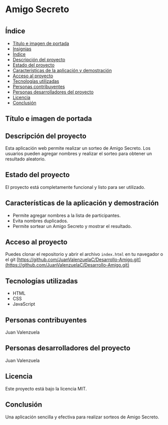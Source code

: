 <h1> Amigo Secreto <h1>



## Índice

- [Título e imagen de portada](#título-e-imagen-de-portada)
- [Insignias](#insignias)
- [Índice](#índice)
- [Descripción del proyecto](#descripción-del-proyecto)
- [Estado del proyecto](#estado-del-proyecto)
- [Características de la aplicación y demostración](#características-de-la-aplicación-y-demostración)
- [Acceso al proyecto](#acceso-al-proyecto)
- [Tecnologías utilizadas](#tecnologías-utilizadas)
- [Personas contribuyentes](#personas-contribuyentes)
- [Personas desarrolladores del proyecto](#personas-desarrolladores-del-proyecto)
- [Licencia](#licencia)
- [Conclusión](#conclusión)

## Título e imagen de portada



## Descripción del proyecto

Esta aplicación web permite realizar un sorteo de Amigo Secreto. Los usuarios pueden agregar nombres y realizar el sorteo para obtener un resultado aleatorio.

## Estado del proyecto

El proyecto está completamente funcional y listo para ser utilizado.

## Características de la aplicación y demostración

- Permite agregar nombres a la lista de participantes.
- Evita nombres duplicados.
- Permite sortear un Amigo Secreto y mostrar el resultado.

## Acceso al proyecto

Puedes clonar el repositorio y abrir el archivo `index.html` en tu navegador o el git [https://github.com/JuanValenzuelaC/Desarrollo-Amigo.git](https://github.com/JuanValenzuelaC/Desarrollo-Amigo.git)

## Tecnologías utilizadas

- HTML
- CSS
- JavaScript

## Personas contribuyentes

Juan Valenzuela

## Personas desarrolladores del proyecto

Juan Valenzuela

## Licencia

Este proyecto está bajo la licencia MIT.

## Conclusión

Una aplicación sencilla y efectiva para realizar sorteos de Amigo Secreto.

